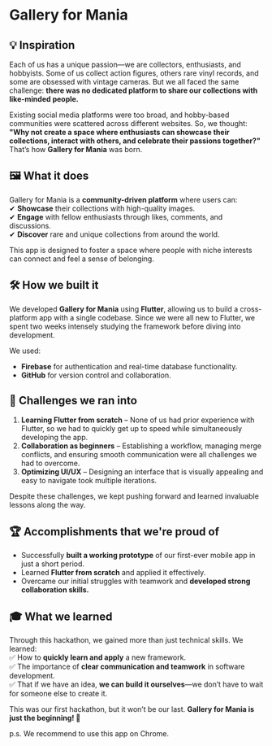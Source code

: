 # **Gallery for Mania**  

## **💡 Inspiration**  
Each of us has a unique passion—we are collectors, enthusiasts, and hobbyists. Some of us collect action figures, others rare vinyl records, and some are obsessed with vintage cameras. But we all faced the same challenge: **there was no dedicated platform to share our collections with like-minded people.**  

Existing social media platforms were too broad, and hobby-based communities were scattered across different websites. So, we thought: **"Why not create a space where enthusiasts can showcase their collections, interact with others, and celebrate their passions together?"** That’s how **Gallery for Mania** was born.  

## **🖼️ What it does**  
Gallery for Mania is a **community-driven platform** where users can:  
✔ **Showcase** their collections with high-quality images.  
✔ **Engage** with fellow enthusiasts through likes, comments, and discussions.  
✔ **Discover** rare and unique collections from around the world.  

This app is designed to foster a space where people with niche interests can connect and feel a sense of belonging.  

## **🛠️ How we built it**  
We developed **Gallery for Mania** using **Flutter**, allowing us to build a cross-platform app with a single codebase. Since we were all new to Flutter, we spent two weeks intensely studying the framework before diving into development.  

We used:  
- **Firebase** for authentication and real-time database functionality.  
- **GitHub** for version control and collaboration.  

## **🚧 Challenges we ran into**  
1. **Learning Flutter from scratch** – None of us had prior experience with Flutter, so we had to quickly get up to speed while simultaneously developing the app.  
2. **Collaboration as beginners** – Establishing a workflow, managing merge conflicts, and ensuring smooth communication were all challenges we had to overcome.  
3. **Optimizing UI/UX** – Designing an interface that is visually appealing and easy to navigate took multiple iterations.  

Despite these challenges, we kept pushing forward and learned invaluable lessons along the way.  

## **🏆 Accomplishments that we're proud of**  
- Successfully **built a working prototype** of our first-ever mobile app in just a short period.  
- Learned **Flutter from scratch** and applied it effectively.  
- Overcame our initial struggles with teamwork and **developed strong collaboration skills.**  

## **🎓 What we learned**  
Through this hackathon, we gained more than just technical skills. We learned:  
✅ How to **quickly learn and apply** a new framework.  
✅ The importance of **clear communication and teamwork** in software development.  
✅ That if we have an idea, **we can build it ourselves**—we don’t have to wait for someone else to create it.  

This was our first hackathon, but it won’t be our last. **Gallery for Mania is just the beginning! 🚀**

p.s. We recommend to use this app on Chrome.
